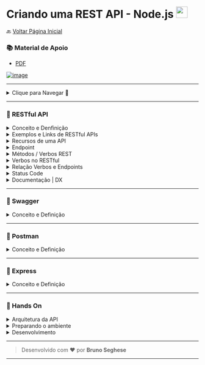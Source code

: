<h1 id="topo">Criando uma REST API - Node.js <img src="https://cdn.jsdelivr.net/gh/devicons/devicon/icons/nodejs/nodejs-plain.svg" width="30px"/></h1>

🔙 [Voltar Página Inicial](https://github.com/brseghese/hiring-coders-3-vtex-gama)

<h3> 📚 Material de Apoio</h3>

- [PDF](https://drive.google.com/file/d/1wuiyTk3gXT4LApRJJqFxRPkZy4YhXuwe/view)

[![image](https://img.shields.io/badge/Node.js-339933?style=for-the-badge&logo=nodedotjs&logoColor=white)](https://nodejs.org/en/)

---

<details>

<summary>Clique para Navegar 🔽</summary>

- <a href="#0">RESTful API</a>
- <a href="#1">Swagger</a>
- <a href="#2">Postman</a>
- <a href="#3">Express</a>
- <a href="#4">Hands On</a>

</details>

---

<h3 id="0"> 🔶​ RESTful API</h3>

<details>

<summary>Conceito e Denfinição</summary>

#### 🔷 API

Uma API é uma aplicação que permite a integração entre diferentes sistemas padronizando o fluxo de requisições, a forma de envio e recebimento de informações e oprotocolo de codificação das mensagens.

#### 🔷 REST

O REST é um conjunto de convenções arquiteturais que utiliza algumas camadas do HTTP para envio e recebimento de informações.

#### 🔷 REST API

Logo, uma REST API é uma API que permite a integração entre sistemas utilizando as convenções arquiteturais do REST.

#### 🔷 RESTful

É um sistema que segue todas as boas práticas do estilo de arquitetura REST.

Isso envolve seguir padrões para definição de recursos, status de resposta, cache, codificação dos dados, forma de envio e de recebimento, entre outras coisas.

O RESTful traz um foco no consumidor, que no caso, é o desenvolvedor.

</details>

<details>

<summary>Exemplos e Links de RESTful APIs</summary>

#### 🔷 Exemplos de REST API

- [Youtube](https://developers.google.com/youtube/v3)🔗
- [Instagram](https://developers.facebook.com/docs/instagram-api/)🔗 Graph API
- [Any API](https://any-api.com/)🔗

</details>

<details>

<summary>Recursos de uma API</summary>

#### 🔷 Definição de Recursos | Case: Portal de Notícias

- /categorias
- /jornalistas

> Recursos de um portal de notícias - ex: G1.com

#### 🔷 Definição de Coleção

- /categorias

> Coleção de categorias - ex: esportes, políticas...

- /categorias/{categorias_id}/noticias

> Coleção de notícias - ex: jogos de futebol

#### 🔷 Definição de Elemento

- /categorias/{categoria_id}

> Elemento de uma categoria específica - ex: esporte

#### 🔷 Definição de Sub-elemento

- /categorias/{categoria_id}/noticias/{noticia_id}

> Elemento de uma notícia específica, dentro de uma categoria - ex: jogo do palmeiras

#### ⚠️ Evite encadeamentos maiores que esses três níveis:

- Coleção -> acessa o site "G1" (categorias)
- Elemento -> acessa uma seção "Esportes" (categorias/{}/noticias)
- Sub-elemento -> acessa uma notícia "Jogo do Palmeiras" (categorias/{}/noticias/{}noticia)

</details>

<details>

<summary>Endpoint</summary>

#### 🔷 Definição de Endpoint

Os principais dados necessários para um sistema se comunicar com uma API são:

- Protocolo:HTTP/HTTPS
- Host:api.sistemanoticias.com.br
- Path:/categorias/1/noticias

Endpoint é a junção de todas essas informações, ou seja, ele é o endereço específico de determinado recurso na API.

#### 🔷 Estrutura Recomendada

protocolo://dominio/nome-da-api/versao/recurso

> ex: https://api.sistemanoticias.com.br/news-api/v1/categorias/1/noticias/12

</details>

<details>

<summary>Métodos / Verbos REST</summary>

#### 🔷 CRUD

- GET
  - Envio de parâmetros via URL
  - Recebimento de informações no corpo da resposta
- POST
  - Envio de parâmetros via corpo
  - Recebimento de informações no corpo da resposta
- PUT
  - Envio de parâmetros via URL e corpo
  - Recebimento de informações no corpo da resposta
- DELETE
  - Envio de parâmetros via URL
  - Recebimento de informações no corpo da resposta
- PATCH
  - Envio de parâmetros via URL e corpo
  - Recebimento de informações no corpo da resposta
- OPTIONS
  - Envio de parâmetros via URL
  - Recebimento de informações no cabeçalho da resposta
- HEAD
  - Envio de parâmetros via URL
  - Recebimento de informações no cabeçalho da resposta

#### 🔷 Requisição - 3 partes

#### ✔️ URL / Endpoint

> ex: https://api.sistemanoticias.com.br/news-api/v1/categorias/1/noticias?_offset=50&_limit=25

#### ✔️ Cabeçalho / Head de Requisição

- Host: api.sistemanoticias.com.br
- accept: application/json
- X-Acces-Token: xxxxxxxxxx
- x-api-Key: xxxxxxxxxx
- Content-Type: application/json
- ...

#### ✔️ Corpo da Requisição

```
{
  "titulo": "Bets TV show of all time",
  "conteudo": "It's Supernatural series..."
}
```

#### 🔷 Resposta - 2 partes

#### ✔️ Cabeçalho / Head de Resposta

- HTTP 401
- date: Sat, 22 May
- content-type: application/json
- content-length: 26
- x-amzn
- acess-control
- ...

#### ✔️ Corpo da Resposta

```
{
  "id": 1,
  "titulo": "Bets TV show of all time",
  "conteudo": "It's Supernatural series..."
},
{
  "id": 2,
  "titulo": "Better movie of all time",
  "conteudo": "It's Star Wars..."
}
```

</details>

<details>

<summary>Verbos no RESTful</summary>

#### 🔷 Utilidade dos Verbos

#### ✔️ GET

Método de consulta de registros, utilizado para buscar informações.

#### ✔️ POST

Método para criação de registro, utilizado para enviar informações.

#### ✔️ PUT

Método para atualização completa de registro, utilizado para enviar informações.

#### ✔️ DELETE

Método para remoção de registro, utilizado para enviar informações.

#### ✔️ PATCH

Método para atualização parcial de registro, utilizado para enviar informações.

#### ✔️ OPTIONS

Método para verificar quais métodos são permitidos, utilizado para buscar informações.

#### ✔️ HEAD

Método para consultar apenas o cabeçalho dos registros, utilizado para buscar informações.

</details>

<details>

<summary>Relação Verbos e Endpoints</summary>

#### ✔️ Endpoint para buscar todas as notícias

```
[GET]https://api.sistemanoticias.com.br/news-api/v1/categorias/1/noticias
```

#### ✔️ Endpoint para criar uma nova notícia

```
[POST]https://api.sistemanoticias.com.br/news-api/v1/categorias/1/noticias
```

#### ✔️ Endpoint para atualizar uma notícia

```
[PUT]https://api.sistemanoticias.com.br/news-api/v1/categorias/1/noticias/12
```

#### ✔️ Endpoint para remover uma nova notícia

```
[DELETE]https://api.sistemanoticias.com.br/news-api/v1/categorias/1/noticias/12
```

</details>

<details>

<summary>Status Code</summary>

#### 🔷 Definição

Padrão de 3 dígitos que indica o resultado da tentativa de tratar a requisição.

São divididos em 4 classes, indentificadas pelo primeiro dígito.

- 1xx - informational
- 2xx - successful
- 3xx - redirection
- 4xx - client error
- 5xx - server error

</details>

<details>

<summary>Documentação | DX </summary>

#### 🔷 Documentação

A documentação de uma API é uma definição do que é e de como se comportam os seu recursos. Nela estão contidas informações como protocolos, endpoints, parâmetros, formato de dados, entre outras coisas.

Sua pricipal utilidade é servir como referência para desenvolvedores que irão implementar integrações com a API e fornecer a eles todas as informações necessárias para esse trabalho. Muitas vezes é gerada antes da implementação da API de fato e serve como "contrato" entre backend e frontend para saberem o que esperar um do outro.

#### ✔️ Informações Essênciais

- Protocolo
- Host
- Recursos
- Métodos
- Formato dos parâmetros
- Formato dos retornos
- Status Code
- Autenticação

#### ✔️ Referências

- [REST API Tutorial](https://restfulapi.net/)
- [Swagger - Boas Práticas](https://swagger.io/resources/articles/best-practices-in-api-design/)
- [MDN HTTP](https://developer.mozilla.org/pt-BR/docs/Web/HTTP)

#### 🔷 DX (Developer Experience)

Exemplos:

#### ✔️ Api Developers Portal

- [Mercado Livre](https://developers.mercadolivre.com.br/)

#### ✔️ Documentação Interativa

- [Pagar.me](https://docs.pagar.me/)

#### ✔️ Getting Started

- [Twilio](https://www.twilio.com/pt-br/docs/sms)

#### ✔️ Exemplos de Códigos / SDK

- [Twitter](https://developer.twitter.com/en/docs/tools-and-libraries)

#### ✔️ Sign-Up e Tokens

- [Youtube](https://developers.google.com/youtube)

#### ✔️ Sandbox / Playground

- [Cielo](https://developercielo.github.io/manual/cielo-ecommerce#sandbox-e-ferramentas)

</details>

---

<h3 id="1"> 🔶​ Swagger</h3>

<details>

<summary>Conceito e Definição</summary>

####

O Swagger é, basicamente, um conjunto de ferramentas que nos ajuda a fazer o design, ou seja, fazer a modelagem, a documentar e até gerar código para desenvolvimento de APIs.

- [Swagger Editor](https://editor.swagger.io/)

#### ✔️ Documentação

- [Swagger Docs](https://swagger.io/docs/specification/about/)

</details>

---

<h3 id="2"> 🔶 Postman</h3>

<details>

<summary>Conceito e Definição</summary>

####

O Postman é um aplicativo com a função de testar e desenvolver APIs em uma interface bastante simples e intuitiva. Ele nos permite simular requisições HTTP de forma rápida, armazenando-as para que possamos usá-las posteriormente.

Além disso, para cada requisição feita, o Postman analisa as respostas enviadas pela API e as exibe visualmente de forma muito agradável e fácil de entender, o que reduz consideravelmente o tempo necessário para o desenvolvimento e testes de sua aplicação.

</details>

---

<h3 id="3"> 🔶​ Express</h3>

<details>

<summary>Conceito e Definição</summary>

####

O Express é um framework para aplicativo da web do Node.js mínimo e flexível que fornece um conjunto robusto de recursos para aplicativos web e móvel.

#### 🔷 Framework

O Framework é um pacote de códigos prontos que podem ser utilizados no desenvolvimento de sistemas. A proposta de uso dessa ferramenta é aplicar funcionalidades, comandos e estruturas já prontas para garantir qualidade no projeto e produtividade.

#### ✔️ Algumas Funcionalidades do Express

- Tratamento de métodos
- Tratamento de status code
- Protocolo de comunicação
- Funcionalidades de filtro de parâmetros

</details>

---

<h3 id="4"> 🔶​ Hands On</h3>

<details>

<summary>Arquitetura da API</summary>

#### 🔷 Case

Sistema de postagem e leitura de notícias, onde o jornalista posta as notícias em um painel administrativo marcando quais são sua categorias (esportes, notícias, etc.). O leitor por sua vez acessa o site / portal de notícias, seleciona uma categoria e lê as notícias que deseja.

</details>

<details>

<summary>Preparando o ambiente</summary>

####

#### 🔷 Instale as Tecnologias

- MySQL
- MySQL Workbench
- Postman
- Node.js

#### 🔷 Instale os pacotes no Node.js

#### ✔️ Express

```
npm install express --save
```

#### ✔️ MySQL

```
npm install mysql2
```

#### ✔️ Conecte MySQL

- [Guide](https://expressjs.com/en/guide/database-integration.html#mysql)

</details>

<details>

<summary>Desenvolvimento</summary>

#### ✔️ Banco de Dados

- nome: sistema_noticias
- talelas: categoria e noticia

#### ✔️ Express - Endpoints:

- lista todas as categorias
- lista todas as notícias por categoria
- lista uma notícia por categoria e id

</details>

---

> Desenvolvido com ❤️ por **Bruno Seghese**

---

<!-- <details>

<summary></summary>

</details> -->
